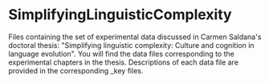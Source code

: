 # SimplifyingLinguisticComplexity
Files containing the set of experimental data discussed in Carmen Saldana's doctoral thesis: "Simplifying linguistic complexity: Culture and cognition in language evolution". You will find the data files corresponding to the experimental chapters in the thesis. Descriptions of each data file are provided in the corresponding _key files.
